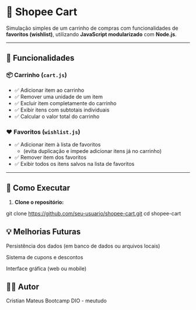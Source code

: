 # 🛒 Shopee Cart

Simulação simples de um carrinho de compras com funcionalidades de **favoritos (wishlist)**, utilizando **JavaScript modularizado** com **Node.js**.

---

## 🔧 Funcionalidades

### 📦 Carrinho (`cart.js`)
- ✅ Adicionar item ao carrinho  
- ✅ Remover uma unidade de um item  
- ✅ Excluir item completamente do carrinho  
- ✅ Exibir itens com subtotais individuais  
- ✅ Calcular o valor total do carrinho  

### ❤️ Favoritos (`wishlist.js`)
- ✅ Adicionar item à lista de favoritos  
  - (evita duplicação e impede adicionar itens já no carrinho)  
- ✅ Remover item dos favoritos  
- ✅ Exibir todos os itens salvos na lista de favoritos  

---

## 🚀 Como Executar

1. **Clone o repositório:**

git clone https://github.com/seu-usuario/shopee-cart.git
cd shopee-cart


## 💡 Melhorias Futuras
Persistência dos dados (em banco de dados ou arquivos locais)

Sistema de cupons e descontos

Interface gráfica (web ou mobile)

## 👨‍💻 Autor
Cristian Mateus
Bootcamp DIO - meutudo
